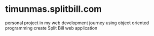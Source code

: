 # timunmas.splitbill.com

personal project in my web development journey
using object oriented programming create Split Bill web application
